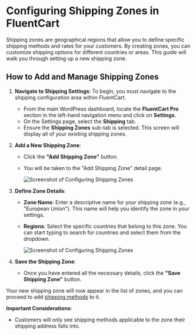 # Configuring Shipping Zones in FluentCart

Shipping zones are geographical regions that allow you to define specific shipping methods and rates for your customers. By creating zones, you can customize shipping options for different countries or areas. This guide will walk you through setting up a new shipping zone.

## How to Add and Manage Shipping Zones

1.  **Navigate to Shipping Settings**:
    To begin, you must navigate to the shipping configuration area within FluentCart.

    * From the main WordPress dashboard, locate the **FluentCart Pro** section in the left-hand navigation menu and click on **Settings**.
    * On the Settings page, select the **Shipping** tab.
    * Ensure the **Shipping Zones** sub-tab is selected. This screen will display all of your existing shipping zones.


2.  **Add a New Shipping Zone**:
    * Click the **"Add Shipping Zone"** button.
    * You will be taken to the "Add Shipping Zone" detail page.

        ![Screenshot of Configuring Shipping Zones](/images/shipping/Configuring-Shipping-Zones/FluentCart-Shipping-Category-1.png)


3.  **Define Zone Details**:
    * **Zone Name**: Enter a descriptive name for your shipping zone (e.g., "European Union"). This name will help you identify the zone in your settings.
    * **Regions**: Select the specific countries that belong to this zone. You can start typing to search for countries and select them from the dropdown.

        ![Screenshot of Configuring Shipping Zones](/images/shipping/Configuring-Shipping-Zones/FluentCart-Shipping-Category-2.png)


4.  **Save the Shipping Zone**:
    * Once you have entered all the necessary details, click the **"Save Shipping Zone"** button.

Your new shipping zone will now appear in the list of zones, and you can proceed to add [shipping methods](/guide/shipping/setting-up-shipping-methods.md) to it.

**Important Considerations**:
* Customers will only see shipping methods applicable to the zone their shipping address falls into.
<!-- * FluentCart processes zones from top to bottom (most specific to least specific). If a customer's address matches multiple zones, the most specific one will apply. -->
